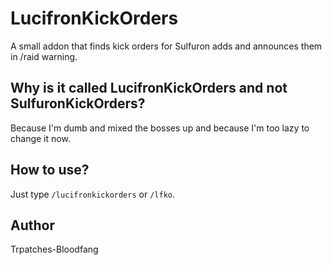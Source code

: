 # LucifronKickOrders
A small addon that finds kick orders for Sulfuron adds and announces them in /raid warning.

## Why is it called LucifronKickOrders and not SulfuronKickOrders?
Because I'm dumb and mixed the bosses up and because I'm too lazy to change it now.

## How to use?
Just type `/lucifronkickorders` or `/lfko`.

## Author
Trpatches-Bloodfang
